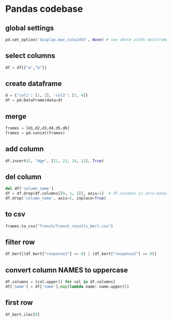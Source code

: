 # Pandas codebase

## global settings

```py
pd.set_option('display.max_colwidth', None) # see whole width dataframe
```

## select columns

```py
df = df[["a","b"]]
```

## create dataframe

```py
d = {'col1': [1, 2], 'col2': [3, 4]}
df = pd.DataFrame(data=d)
```
## merge

```py
frames = [d1,d2,d3,d4,d5,d6]
frames = pd.concat(frames)
```

## add column

```py
df.insert(2, "Age", [21, 23, 24, 21], True)
```

## del column

```py
del df['column_name']
df = df.drop(df.columns[[0, 1, 3]], axis=1)  # df.columns is zero-based pd.Index
df.drop('column_name', axis=1, inplace=True)
```

## to csv


```py
frames.to_csv("french/french_results_bert.csv")
```

## filter row

```py
df_bert[(df_bert["response1"] == 0) | (df_bert["response2"] == 0)]
```

## convert column NAMES to uppercase

```py
df.columns = [col.upper() for col in df.columns]
df['name'] = df['name'].map(lambda name: name.upper())
```

## first row

```py
df_bert.iloc[0]
```
